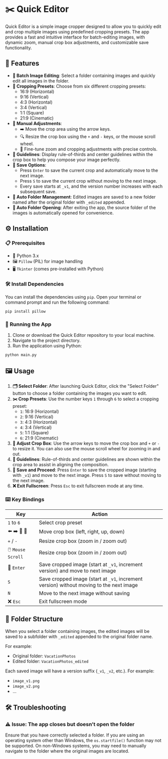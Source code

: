 # ✂️ Quick Editor

Quick Editor is a simple image cropper designed to allow you to quickly edit and crop multiple images using predefined cropping presets. The app provides a fast and intuitive interface for batch-editing images, with dynamic zoom, manual crop box adjustments, and customizable save functionality.

## 🌟 Features

- **📂 Batch Image Editing**: Select a folder containing images and quickly edit all images in the folder.
- **📐 Cropping Presets**: Choose from six different cropping presets:
  - 16:9 (Horizontal)
  - 9:16 (Vertical)
  - 4:3 (Horizontal)
  - 3:4 (Vertical)
  - 1:1 (Square)
  - 21:9 (Cinematic)
- **🔧 Manual Adjustments**:
  - ➡️ Move the crop area using the arrow keys.
  - 🔍 Resize the crop box using the `+` and `-` keys, or the mouse scroll wheel.
  - 🔬 Fine-tune zoom and cropping adjustments with precise controls.
- **📏 Guidelines**: Display rule-of-thirds and center guidelines within the crop box to help you compose your image perfectly.
- **💾 Save Options**:
  - Press `Enter` to save the current crop and automatically move to the next image.
  - Press `S` to save the current crop without moving to the next image.
  - Every save starts at `_v1`, and the version number increases with each subsequent save.
- **📂 Auto Folder Management**: Edited images are saved to a new folder named after the original folder with `_edited` appended.
- **📂 Auto Folder Opening**: After exiting the app, the source folder of the images is automatically opened for convenience.

## ⚙️ Installation

### 📋 Prerequisites

- 🐍 Python 3.x
- 🖼️ `Pillow` (PIL) for image handling
- 🖥️ `Tkinter` (comes pre-installed with Python)

### 🛠️ Install Dependencies

You can install the dependencies using `pip`. Open your terminal or command prompt and run the following command:

```bash
pip install pillow
```

### 🚀 Running the App

1. Clone or download the Quick Editor repository to your local machine.
2. Navigate to the project directory.
3. Run the application using Python:

```bash
python main.py
```

## 🖼️ Usage

1. **🗂️ Select Folder**: After launching Quick Editor, click the "Select Folder" button to choose a folder containing the images you want to edit.
2. **✂️ Crop Presets**: Use the number keys `1` through `6` to select a cropping preset:
   - `1`: 16:9 (Horizontal)
   - `2`: 9:16 (Vertical)
   - `3`: 4:3 (Horizontal)
   - `4`: 3:4 (Vertical)
   - `5`: 1:1 (Square)
   - `6`: 21:9 (Cinematic)
3. **📏 Adjust Crop Box**: Use the arrow keys to move the crop box and `+` or `-` to resize it. You can also use the mouse scroll wheel for zooming in and out.
4. **📐 Guidelines**: Rule-of-thirds and center guidelines are shown within the crop area to assist in aligning the composition.
5. **💾 Save and Proceed**: Press `Enter` to save the cropped image (starting with `_v1`) and move to the next image. Press `S` to save without moving to the next image.
6. **❌ Exit Fullscreen**: Press `Esc` to exit fullscreen mode at any time.

### ⌨️ Key Bindings

| Key | Action |
| --- | ------ |
| `1` to `6` | Select crop preset |
| ⬅️ ➡️ 🔼 🔽 | Move crop box (left, right, up, down) |
| `+` / `-` | Resize crop box (zoom in / zoom out) |
| 🖱️ `Mouse Scroll` | Resize crop box (zoom in / zoom out) |
| 🔑 `Enter` | Save cropped image (start at `_v1`, increment version) and move to next image |
| `S` | Save cropped image (start at `_v1`, increment version) without moving to the next image |
| `N` | Move to the next image without saving |
| ❌ `Esc` | Exit fullscreen mode |

## 📂 Folder Structure

When you select a folder containing images, the edited images will be saved to a subfolder with `_edited` appended to the original folder name.

For example:
- Original folder: `VacationPhotos`
- Edited folder: `VacationPhotos_edited`

Each saved image will have a version suffix (`_v1`, `_v2`, etc.). For example:
- `image_v1.png`
- `image_v2.png`
- ...

## 🛠️ Troubleshooting

### ⚠️ Issue: The app closes but doesn’t open the folder

Ensure that you have correctly selected a folder. If you are using an operating system other than Windows, the `os.startfile()` function may not be supported. On non-Windows systems, you may need to manually navigate to the folder where the original images are located.